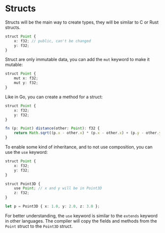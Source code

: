 # Structs

Structs will be the main way to create types, they will be similar to C or Rust structs.

```ts
struct Point {
    x: f32; // public, can't be changed
    y: f32;
}
```

Struct are only immutable data, you can add the `mut` keyword to make it mutable:

```ts
struct Point {
    mut x: f32;
    mut y: f32;
}
```

Like in Go, you can create a method for a struct:

```ts
struct Point {
    x: f32;
    y: f32;
}

fn (p: Point) distance(other: Point): f32 {
    return Math.sqrt((p.x - other.x) * (p.x - other.x) + (p.y - other.y) * (p.y - other.y));
}
```

To enable some kind of inheritance, and to not use composition, you can use the `use` keyword:

```ts
struct Point {
    x: f32;
    y: f32;
}

struct Point3D {
    use Point; // x and y will be in Point3D
    z: f32;
}

let p = Point3D { x: 1.0, y: 2.0, z: 3.0 };
```

For better understanding, the `use` keyword is similar to the `extends` keyword in other languages.
The compiler will copy the fields and methods from the `Point` struct to the `Point3D` struct.
